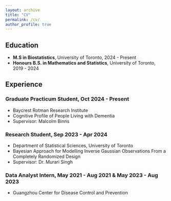 ```yaml
---
layout: archive
title: "CV"
permalink: /cv/
author_profile: true
---
```


## Education

- **M.S in Biostatistics**, University of Toronto, 2024 - Present
- **Honours B.S. in Mathematics and Statistics**, University of Toronto, 2019 - 2024

## Experience

### Graduate Practicum Student, Oct 2024 - Present
- Baycrest Rotman Research Institute
- Cognitive Profile of People Living with Dementia
- Supervisor: Malcolm Binns

### Research Student, Sep 2023 - Apr 2024
- Department of Statistical Sciences, University of Toronto
- Bayesian Approach for Modelling Inverse Gaussian Observations From a Completely Randomized Design
- Supervisor: Dr. Murari Singh

### Data Analyst Intern, May 2021 - Aug 2021 & May 2023 - Aug 2023
- Guangzhou Center for Disease Control and Prevention


